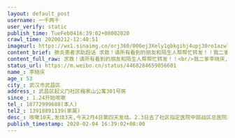 ```yaml
---
layout: default_post
username: 一千两千
user_verify: static
publish_time: TueFeb0416:39:02+08002020
crawl_time: 20200212-12:40:51
imageurl: https://wx1.sinaimg.cn/orj360/006ej3Xely1gbkgihj4upj30ro1azwla.jpg,https://wx4.sinaimg.cn/orj360/006ej3Xely1gbkgihpj26j30ro0ven11.jpg,https://wx3.sinaimg.cn/orj360/006ej3Xely1gbkgii6t17j30u0140q79.jpg,https://wx3.sinaimg.cn/orj360/006ej3Xely1gbkgiij7rvj30u0140wih.jpg,https://wx2.sinaimg.cn/orj360/006ej3Xely1gbkgiipe1lj30u0140jtn.jpg,https://wx2.sinaimg.cn/orj360/006ej3Xely1gbkgiix5klj30u00zz0ww.jpg,https://wx3.sinaimg.cn/orj360/006ej3Xely1gbkgij5er4j30n01dsn24.jpg,https://wx1.sinaimg.cn/orj360/006ej3Xely1gbkgijfw07j30n01dsgqi.jpg,https://wx3.sinaimg.cn/orj360/006ej3Xely1gbkgijnjquj30n01dsn16.jpg
content_brief: 肺炎患者求助超话 求救！请所有看到的朋友和陌生人帮帮忙转发！！我二爹李晓庆,53岁,是武汉南湖一家酒店员工，因为酒店安排春节要上班就留下工作并留住酒店员工宿舍，身边一个家人都没有。前些天他高烧咳嗽,现在已经开始胸闷,呼吸困难。昨天按社区要求去了社区指定医院检查，在陆军总医院CT确认为 ...全文
content_full_raw: 求救！请所有看到的朋友和陌生人帮帮忙转发！！<br/>我二爹李晓庆,53岁,是武汉南湖一家酒店员工，因为酒店安排春节要上班就留下工作并留住酒店员工宿舍，身边一个家人都没有。前些天他高烧咳嗽,现在已经开始胸闷,呼吸困难。昨天按社区要求去了社区指定医院检查，在陆军总医院CT确认为新型冠状病毒感染的肺炎中度，双肺感染，报告明确写了“因我院无床位，建议外院住院治疗”,医生说还得按流程回去社区报备。但是社区不予受理！也不隔离！至之不管！他现在带病独自一人在武汉！已经开始出现胸闷！并且因工作原因，我二爹与华南海鲜市场人员有过接触，潜伏期毫不知情下接触过大量人员，包括外国人(已回国)情况紧急请求抓紧时间收治我二爹，找到密切接触者！让已经重度感染的身体不要因耽误治疗而加重！求求大家帮忙转发！家人电话：13807190704，<br/>13871087596，18872011789<br/>【姓名】李晓庆<br/>【年龄】53<br/>【所在城市】武汉市武昌区<br/>【所在小区、社区】<br/>武昌区起义门社区梅家山公寓301号房<br/>【患病时间】1.24开始咳嗽<br/>【联系方式】18772999688(本人)<br/>【其他紧急联系人】<br/>13918891139(家属)<br/><br/>【病情描述】<br/>咳嗽10天,发烧3天,今天2月4日第四天发烧。<br/>2.3日去了社区指定医院中部战区总医院检测，CT和报告均写“双肺感染性疾病”疑似为新型冠状病毒感染(未做检测)实际医生已确定,并写“因我院无床位，建议外院住院治疗”。
status_url: https://m.weibo.cn/status/4468284659056601
name_: 李晓庆
age_: 53
city_: 武汉市武昌区
address_: 武昌区起义门社区梅家山公寓301号房
since_: 1.24开始咳嗽
tel_: 18772999688(本人)
tel2_: 13918891139(家属)
desc_: 咳嗽10天,发烧3天,今天2月4日第四天发烧。2.3日去了社区指定医院中部战区总医院检测，CT和报告均写“双肺感染性疾病”疑似为新型冠状病毒感染(未做检测)实际医生已确定,并写“因我院无床位，建议外院住院治疗”。
publish_timestamp: 2020-02-04 16:39:02+08:00
---
```

